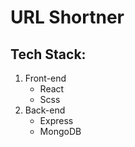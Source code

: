# URL Shortner
## Tech Stack:
1) Front-end
   - React
   - Scss
2) Back-end
   - Express
   - MongoDB